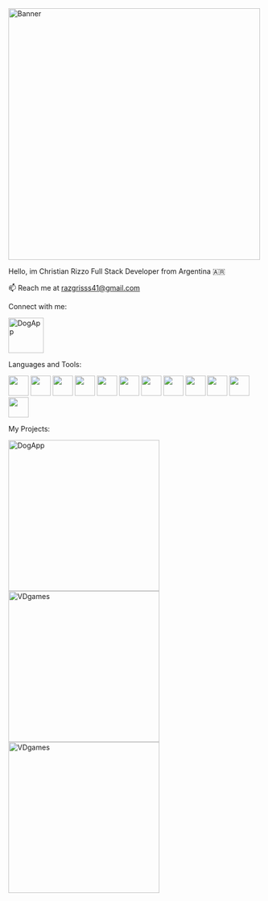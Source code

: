 
<img alt="Banner" width="500px" src="https://hello-developers.com/wp-content/uploads/2018/10/facebook-og.jpg" />

Hello, im Christian Rizzo
Full Stack Developer from Argentina :argentina:

📫 Reach me at razgrisss41@gmail.com

Connect with me:

[<img alt="DogApp" width="70px" src="https://cdn-icons-png.flaticon.com/512/174/174857.png" />](https://www.linkedin.com/in/christian-javier-rizzo-1253b0177/)

Languages and Tools:


<img src="https://4.bp.blogspot.com/-_YSVTe2ekBU/XKMntJDH0ZI/AAAAAAAAXNk/3d48i_XShWwvoMNj0YJWp2J4_Woh9dzGgCLcBGAs/s1600/reactjs%2Btutorial.png" width=40px height=40px> <img src="https://upload.wikimedia.org/wikipedia/commons/4/49/Redux.png" width=40px height=40px> <img src="https://cdn-icons-png.flaticon.com/512/5968/5968292.png" width=40px height=40px> <img src="https://git-scm.com/images/logos/downloads/Git-Icon-1788C.png" width=40px height=40px> <img src="https://cdn-icons-png.flaticon.com/512/919/919825.png" width=40px height=40px> <img src="https://user-images.githubusercontent.com/24623425/36042969-f87531d4-0d8a-11e8-9dee-e87ab8c6a9e3.png" width=40px height=40px> <img src="https://pics.freeicons.io/uploads/icons/png/17839680241551942828-512.png" width=40px height=40px> <img src="https://upload.wikimedia.org/wikipedia/commons/6/64/Expressjs.png" width=40px height=40px> <img src="https://cdn-icons-png.flaticon.com/512/919/919827.png" width=40px height=40px> <img src="https://w7.pngwing.com/pngs/915/519/png-transparent-typescript-hd-logo-thumbnail.png" width=40px height=40px> <img src="https://toppng.com/uploads/preview/9kib-354x415-unnamed-mongodb-logo-sv-11562860723mgempnmrq3.png" width=40px height=40px> <img src="https://cdn3.iconfinder.com/data/icons/logos-and-brands-adobe/512/267_Python-512.png" width=40px height=40px>
 
 
 
My Projects:
 
 
[<img alt="DogApp" width="300px" src="https://user-images.githubusercontent.com/104910559/197883323-603e61d8-03f1-4069-a020-b2c5e7d16323.png" />](https://github.com/Razgrizsx/PI-Dogs-main) [<img alt="VDgames" width="300px" src="https://user-images.githubusercontent.com/104910559/197884758-ac9810af-33a1-42b3-afba-e3ba39fe14cb.png" />](https://github.com/madrizjosea/videogames-ecommerce) [<img alt="VDgames" width="300px" src="https://user-images.githubusercontent.com/104910559/237498179-00ec7b84-840a-424e-b131-0568fb13bc48.PNG" />](https://github.com/Razgrizsx/Fitness_App.git)





